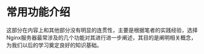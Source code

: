 # 常用功能介绍

这部分在内容上和其他部分没有明显的连贯性，主要是根据笔者的实践经验，选择Nginx服务器最常涉及的几个功能对其进行进一步阐述，其目的是阐明相关概念，为我们以后的学习奠定良好的知识基础。